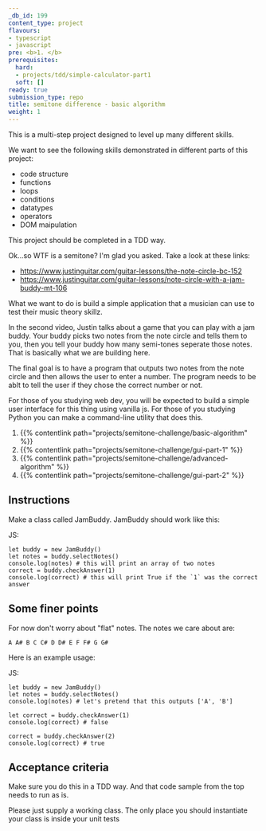 ```yaml
---
_db_id: 199
content_type: project
flavours:
- typescript
- javascript
pre: <b>1. </b>
prerequisites:
  hard:
  - projects/tdd/simple-calculator-part1
  soft: []
ready: true
submission_type: repo
title: semitone difference - basic algorithm
weight: 1
---
```


This is a multi-step project designed to level up many different skills.

We want to see the following skills demonstrated in different parts of this project:

- code structure
- functions
- loops
- conditions
- datatypes
- operators
- DOM maipulation

This project should be completed in a TDD way.

Ok...so WTF is a semitone? I'm glad you asked. Take a look at these links:

- https://www.justinguitar.com/guitar-lessons/the-note-circle-bc-152
- https://www.justinguitar.com/guitar-lessons/note-circle-with-a-jam-buddy-mt-106

What we want to do is build a simple application that a musician can use to test their music theory skillz.

In the second video, Justin talks about a game that you can play with a jam buddy. Your buddy picks two notes from the note circle and tells them to you, then you tell your buddy how many semi-tones seperate those notes. That is basically what we are building here.

The final goal is to have a program that outputs two notes from the note circle and then allows the user to enter a number. The program needs to be ablt to tell the user if they chose the correct number or not.

For those of you studying web dev, you will be expected to build a simple user interface for this thing using vanilla js. For those of you studying Python you can make a command-line utility that does this.

1. {{% contentlink path="projects/semitone-challenge/basic-algorithm" %}}
2. {{% contentlink path="projects/semitone-challenge/gui-part-1" %}}
3. {{% contentlink path="projects/semitone-challenge/advanced-algorithm" %}}
4. {{% contentlink path="projects/semitone-challenge/gui-part-2" %}}

## Instructions

Make a class called JamBuddy. JamBuddy should work like this:

JS:

```
let buddy = new JamBuddy()
let notes = buddy.selectNotes()
console.log(notes) # this will print an array of two notes
correct = buddy.checkAnswer(1)
console.log(correct) # this will print True if the `1` was the correct answer
```

## Some finer points

For now don't worry about "flat" notes. The notes we care about are:

```
A A# B C C# D D# E F F# G G#
```

Here is an example usage:

JS:

```
let buddy = new JamBuddy()
let notes = buddy.selectNotes()
console.log(notes) # let's pretend that this outputs ['A', 'B']

let correct = buddy.checkAnswer(1)
console.log(correct) # false

correct = buddy.checkAnswer(2)
console.log(correct) # true
```

## Acceptance criteria

Make sure you do this in a TDD way. And that code sample from the top needs to run as is.

Please just supply a working class. The only place you should instantiate your class is inside your unit tests